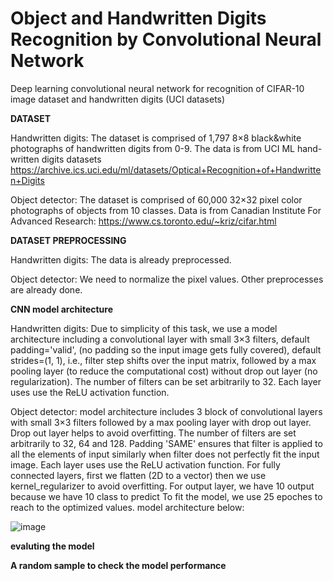# Object and Handwritten Digits Recognition by Convolutional Neural Network
Deep learning convolutional neural network for recognition of CIFAR-10 image dataset and handwritten digits (UCI datasets)

**DATASET**

Handwritten digits: The dataset is comprised of 1,797 8×8 black&white photographs of handwritten digits from 0-9.
The data is from UCI ML hand-written digits datasets 
https://archive.ics.uci.edu/ml/datasets/Optical+Recognition+of+Handwritten+Digits

Object detector: The dataset is comprised of 60,000 32×32 pixel color photographs of objects from 10 classes. 
Data is from  Canadian Institute For Advanced Research: 
https://www.cs.toronto.edu/~kriz/cifar.html

**DATASET PREPROCESSING**

Handwritten digits: The data is already preprocessed. 

Object detector: We need to normalize the pixel values. 
Other preprocesses are already done.

**CNN model architecture** 

Handwritten digits: Due to simplicity of this task, we use a model architecture including a convolutional layer with small 3×3 filters, default padding='valid', (no padding so the input image gets fully covered), default strides=(1, 1), i.e., filter step shifts over the input matrix, followed by a max pooling layer (to reduce the computational cost) without drop out layer (no regularization). 
The number of filters can be set arbitrarily to 32.
Each layer uses use the ReLU activation function.


Object detector: model architecture includes 3 block of convolutional layers with small 3×3 filters followed by a max pooling layer with drop out layer. 
Drop out layer helps to avoid overfitting.
The number of filters are set arbitrarily to 32, 64 and 128. 
Padding 'SAME' ensures that filter is applied to all the elements of input similarly when filter does not perfectly fit the input image.
Each layer uses use the ReLU activation function.
For fully connected layers, first we flatten (2D to a vector) then we use kernel_regularizer to avoid overfitting.
For output layer, we have 10 output because we have 10 class to predict
To fit the model, we use 25 epoches to reach to the optimized values.
model architecture below:

![image](https://user-images.githubusercontent.com/109335350/186163100-7e0dc603-151d-446d-8545-5aeb402e1d02.png)

**evaluting the model** 




**A random sample to check the model performance**
